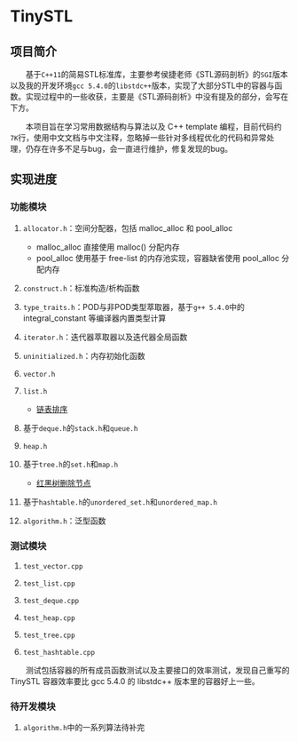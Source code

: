 # TinySTL

## 项目简介

&emsp;&emsp;基于`C++11`的简易STL标准库，主要参考侯捷老师《STL源码剖析》的`SGI`版本以及我的开发环境`gcc 5.4.0`的`libstdc++`版本，实现了大部分STL中的容器与函数。实现过程中的一些收获，主要是《STL源码剖析》中没有提及的部分，会写在下方。

&emsp;&emsp;本项目旨在学习常用数据结构与算法以及 C++ template 编程，目前代码约`7K`行，使用中文文档与中文注释，忽略掉一些针对多线程优化的代码和异常处理，仍存在许多不足与bug，会一直进行维护，修复发现的bug。

## 实现进度

### 功能模块

1. `allocator.h`：空间分配器，包括 malloc_alloc 和 pool_alloc
    - malloc_alloc 直接使用 malloc() 分配内存
    - pool_alloc 使用基于 free-list 的内存池实现，容器缺省使用 pool_alloc 分配内存

2. `construct.h`：标准构造/析构函数

3. `type_traits.h`：POD与非POD类型萃取器，基于`g++ 5.4.0`中的 integral_constant 等编译器内置类型计算

4. `iterator.h`：迭代器萃取器以及迭代器全局函数

5. `uninitialized.h`：内存初始化函数

6. `vector.h`

7. `list.h`
    - [链表排序](https://ysw1912.github.io/post/cc++/stl02/)

8. 基于`deque.h`的`stack.h`和`queue.h`

9. `heap.h`

10. 基于`tree.h`的`set.h`和`map.h`
    - [红黑树删除节点](https://ysw1912.github.io/post/cc++/stl01/)

11. 基于`hashtable.h`的`unordered_set.h`和`unordered_map.h`

12. `algorithm.h`：泛型函数

### 测试模块

1. `test_vector.cpp`

2. `test_list.cpp`

3. `test_deque.cpp`

4. `test_heap.cpp`

5. `test_tree.cpp`

6. `test_hashtable.cpp`

&emsp;&emsp;测试包括容器的所有成员函数测试以及主要接口的效率测试，发现自己重写的 TinySTL 容器效率要比 gcc 5.4.0 的 libstdc++ 版本里的容器好上一些。

### 待开发模块

1. `algorithm.h`中的一系列算法待补完


